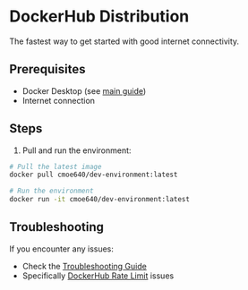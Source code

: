 # DockerHub Distribution

The fastest way to get started with good internet connectivity.

## Prerequisites
- Docker Desktop (see [main guide](README.md))
- Internet connection

## Steps
1. Pull and run the environment:
```bash
# Pull the latest image
docker pull cmoe640/dev-environment:latest

# Run the environment
docker run -it cmoe640/dev-environment:latest
```

## Troubleshooting
If you encounter any issues:
- Check the [Troubleshooting Guide](../TROUBLESHOOTING.md#docker-issues)
- Specifically [DockerHub Rate Limit](../TROUBLESHOOTING.md#dockerhub-rate-limit) issues
